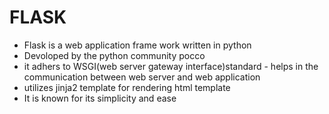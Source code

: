 # FLASK
* Flask is a web application frame work written in python
* Devoloped by the python community pocco
* it adhers to WSGI(web server gateway interface)standard - helps in the communication between web server and web application
* utilizes jinja2 template for rendering html template
* It is known for its simplicity and ease
